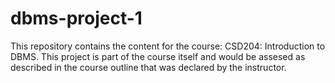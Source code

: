 # dbms-project-1
This repository contains the content for the course: CSD204: Introduction to DBMS. This project is part of the course itself and would be assesed as described in the course outline that was declared by the  instructor. 
